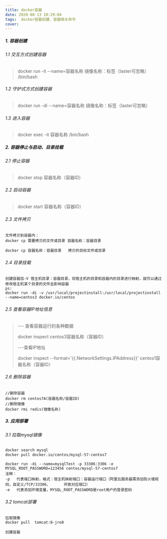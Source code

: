 ```yaml
---
title: docker容器
date: 2020-08-13 10:29:04
tags:  docker容器创建、容器相关命令
cover: 
---
```


##### 1.  容器创建

###### 1.1  交互方式创建容器

> docker run -it --name=容器名称   镜像名称：标签（laster可忽略）  /bin/bash

###### 1.2  守护式方式创建容器

> docker run -di --name=容器名称   镜像名称：标签（laster可忽略）

###### 1.3  进入容器

> docker exec -it  容器名称 /bin/bash

##### 2.  容器停止与启动、目录挂载

######  2.1  停止容器

> docker stop 容器名称（容器ID）

###### 2.2  启动容器

> docker start 容器名称（容器ID）

###### 2.3  文件拷贝

```shell
文件拷贝到容器内：
docker cp 需要拷贝的文件或目录 容器名称：容器目录

docker cp 容器名称：容器目录   拷贝的目标文件或目录 
```

###### 2.4  目录挂载

```shell
创建容器加-V 宿主机目录：容器目录，将宿主机的目录和容器内的目录进行映射，就可以通过修改宿主机某个目录的文件去影响容器
ps:
docker run -di -v /usr/local/projectinstall:/usr/local/projectinstall
--name=centos3 docker.io/centos
```

###### 2.5  查看容器IP地址信息

> --- 查看容器运行的各种数据
>
> docker inspect  centos3容器名称（容器ID）
>
> ---查看IP地址
>
> docker inspect --format='{{.NetworkSettings.IPAddress}}'  centos1容器名称（容器ID）
>

###### 2.6  删除容器

```shell
//删除容器
docker rm centos7A(容器名称/容器ID)
//删除镜像
docker rmi redis(镜像名称)
```

##### 3. 应用部署

###### 3.1 拉取mysql镜像

```dockerfile
docker search mysql
docker pull docker.io/centos/mysql-57-centos7
```



```
docker run -di --name=mysqlTest -p 33306:3306 -e MYSQL_ROOT_PASSWORD=123456 centos/mysql-57-centos7
注释：
-p   代表端口映射，格式：宿主机映射端口：容器运行端口（阿里云服务器需添加防火墙规则，自定义/TCP/33306，      开放对应端口）
-e   代表添加环境变量，MYSQL_ROOT_PASSWORD是root用户的登录密码
```

###### 3.2  tomcat部署

```
拉取镜像
docker pull  tomcat:8-jre8
```

```
创建容器
```

